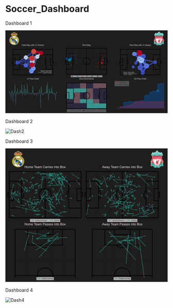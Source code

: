 # Soccer_Dashboard 







Dashboard 1

![Dash1](https://raw.githubusercontent.com/andrewlfc7/Soccer_Dashboard/main/figures/dashboard.png)




Dashboard 2

![Dash2](https://raw.githubusercontent.com/andrewlfc7/Soccer_Dashboard/main/figures/dashboard2.png)




Dashboard 3

![Dash3](https://raw.githubusercontent.com/andrewlfc7/Soccer_Dashboard/main/figures/dashboard3.png)





Dashboard 4

![Dash4](https://raw.githubusercontent.com/andrewlfc7/Soccer_Dashboard/main/figures/dashboard4.png)

